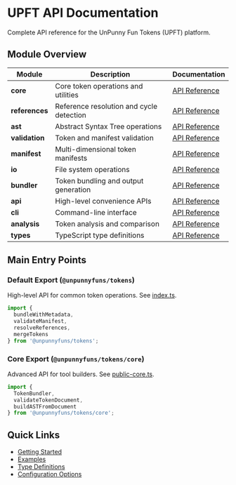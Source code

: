 # UPFT API Documentation

Complete API reference for the UnPunny Fun Tokens (UPFT) platform.

## Module Overview

| Module | Description | Documentation |
|--------|-------------|---------------|
| **core** | Core token operations and utilities | [API Reference](./src/core/API.md) |
| **references** | Reference resolution and cycle detection | [API Reference](./src/references/API.md) |
| **ast** | Abstract Syntax Tree operations | [API Reference](./src/ast/API.md) |
| **validation** | Token and manifest validation | [API Reference](./src/validation/API.md) |
| **manifest** | Multi-dimensional token manifests | [API Reference](./src/manifest/API.md) |
| **io** | File system operations | [API Reference](./src/io/API.md) |
| **bundler** | Token bundling and output generation | [API Reference](./src/bundler/API.md) |
| **api** | High-level convenience APIs | [API Reference](./src/api/API.md) |
| **cli** | Command-line interface | [API Reference](./src/cli/API.md) |
| **analysis** | Token analysis and comparison | [API Reference](./src/analysis/API.md) |
| **types** | TypeScript type definitions | [API Reference](./src/types/API.md) |

## Main Entry Points

### Default Export (`@unpunnyfuns/tokens`)
High-level API for common token operations. See [index.ts](./src/index.ts).

```typescript
import { 
  bundleWithMetadata,
  validateManifest,
  resolveReferences,
  mergeTokens 
} from '@unpunnyfuns/tokens';
```

### Core Export (`@unpunnyfuns/tokens/core`)
Advanced API for tool builders. See [public-core.ts](./src/public-core.ts).

```typescript
import { 
  TokenBundler,
  validateTokenDocument,
  buildASTFromDocument 
} from '@unpunnyfuns/tokens/core';
```

## Quick Links

- [Getting Started](./README.md)
- [Examples](./src/examples/README.md)
- [Type Definitions](./src/types.ts)
- [Configuration Options](./src/types/options.ts)
